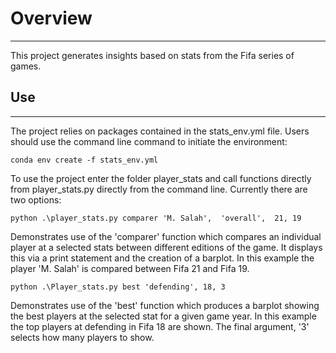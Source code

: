 # Overview

---
This project generates insights based on stats from 
the Fifa series of games.

## Use

--- 
The project relies on packages contained in the 
stats_env.yml file. Users should use the command line 
command to initiate the environment:

`conda env create -f stats_env.yml`

To use the project enter the folder player_stats and
call functions directly from  player_stats.py 
directly from the command line. Currently there are 
two options:

`python .\player_stats.py comparer 'M. Salah', 
'overall',  21, 19`

Demonstrates use of the 'comparer' function which 
compares an individual player at a selected stats
between different editions of the game. It displays
this via a print statement and the creation of a 
barplot. In this example the player 'M. Salah' is
compared between Fifa 21 and Fifa 19.

`python .\Player_stats.py best 'defending', 18, 3`

Demonstrates use of the 'best' function which 
produces a barplot showing the best players at 
the selected stat for a given game year. In this
example the top players at defending in Fifa 18 
are shown. The final argument, '3' selects how 
many players to show.